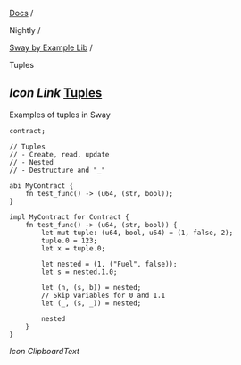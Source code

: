 [Docs](https://docs.fuel.network/) /

Nightly  /

[Sway by Example Lib](https://docs.fuel.network/docs/nightly/sway-by-example-lib/) /

Tuples

## _Icon Link_ [Tuples](https://docs.fuel.network/docs/nightly/sway-by-example-lib/tuples/\#tuples)

Examples of tuples in Sway

```fuel_Box fuel_Box-idXKMmm-css
contract;

// Tuples
// - Create, read, update
// - Nested
// - Destructure and "_"

abi MyContract {
    fn test_func() -> (u64, (str, bool));
}

impl MyContract for Contract {
    fn test_func() -> (u64, (str, bool)) {
        let mut tuple: (u64, bool, u64) = (1, false, 2);
        tuple.0 = 123;
        let x = tuple.0;

        let nested = (1, ("Fuel", false));
        let s = nested.1.0;

        let (n, (s, b)) = nested;
        // Skip variables for 0 and 1.1
        let (_, (s, _)) = nested;

        nested
    }
}

```

_Icon ClipboardText_